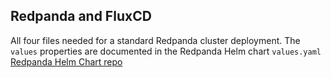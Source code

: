 ## Redpanda and FluxCD

All four files needed for a standard Redpanda cluster deployment. The `values` properties are documented in the Redpanda Helm chart `values.yaml` [Redpanda Helm Chart repo](https://github.com/redpanda-data/helm-charts/tree/main/charts/redpanda)
